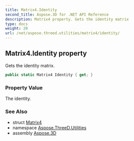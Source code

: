 ```yaml
---
title: Matrix4.Identity
second_title: Aspose.3D for .NET API Reference
description: Matrix4 property. Gets the identity matrix
type: docs
weight: 20
url: /net/aspose.threed.utilities/matrix4/identity/
---
```

## Matrix4.Identity property

Gets the identity matrix.

```csharp
public static Matrix4 Identity { get; }
```

### Property Value

The identity.

### See Also

* struct [Matrix4](../)
* namespace [Aspose.ThreeD.Utilities](../../../aspose.threed.utilities/)
* assembly [Aspose.3D](../../../)


